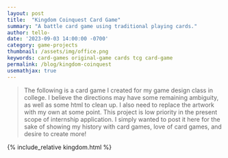 ```yaml
---
layout: post
title:  "Kingdom Coinquest Card Game"
summary: "A battle card game using traditional playing cards."
author: tello-
date: '2023-09-03 14:00:00 -0700'
category: game-projects
thumbnail: /assets/img/office.png
keywords: card-games original-game cards tcg card-game
permalink: /blog/kingdom-coinquest
usemathjax: true
---
```


> The following is a card game I created for my game design class in college. I believe the directions may have some remaining ambiguity, as well as some html to clean up. I also need to replace the artwork with my own at some point. This project is low priority in the present scope of internship application. I simply wanted to post it here for the sake of showing my history with card games, love of card games, and desire to create more!

{% include_relative kingdom.html %}